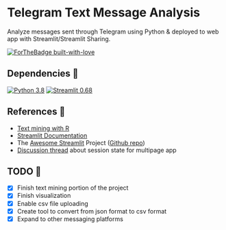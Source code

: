 # Telegram Text Message Analysis

Analyze messages sent through Telegram using Python & deployed to web app with Streamlit/Streamlit Sharing.

[![ForTheBadge built-with-love](http://ForTheBadge.com/images/badges/built-with-love.svg)](https://GitHub.com/truonghm/)

## Dependencies :construction:
[![Python 3.8](https://img.shields.io/badge/python-3.8-blue.svg)](https://www.python.org/downloads/release/python-380/)
[![Streamlit 0.68](https://img.shields.io/badge/streamlit-0.68-red.svg)](https://discuss.streamlit.io/t/version-0-68-0-the-1-year-anniversary-release/6116)

## References :notebook:
- [Text mining with R](https://www.tidytextmining.com/)
- [Streamlit Documentation](https://docs.streamlit.io/)
- The [Awesome Streamlit](https://awesome-streamlit.org/) Project ([Github repo](https://github.com/MarcSkovMadsen/awesome-streamlit))
- [Discussion thread](https://discuss.streamlit.io/t/multi-page-app-with-session-state/3074) about session state for multipage app

## TODO :runner:
- [X] Finish text mining portion of the project
- [X] Finish visualization 
- [X] Enable csv file uploading
- [X] Create tool to convert from json format to csv format
- [X] Expand to other messaging platforms
